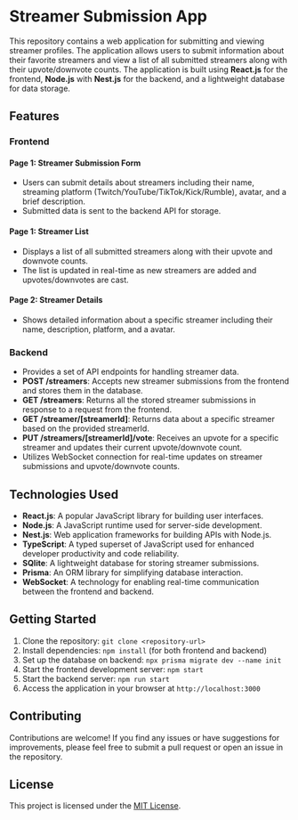 # Streamer Submission App

This repository contains a web application for submitting and viewing streamer profiles. The application allows users to submit information about their favorite streamers and view a list of all submitted streamers along with their upvote/downvote counts. The application is built using **React.js** for the frontend, **Node.js** with **Nest.js** for the backend, and a lightweight database for data storage.

## Features

### Frontend

#### Page 1: Streamer Submission Form
- Users can submit details about streamers including their name, streaming platform (Twitch/YouTube/TikTok/Kick/Rumble), avatar, and a brief description.
- Submitted data is sent to the backend API for storage.

#### Page 1: Streamer List
- Displays a list of all submitted streamers along with their upvote and downvote counts.
- The list is updated in real-time as new streamers are added and upvotes/downvotes are cast.

#### Page 2: Streamer Details
- Shows detailed information about a specific streamer including their name, description, platform, and a avatar.

### Backend

- Provides a set of API endpoints for handling streamer data.
- **POST /streamers**: Accepts new streamer submissions from the frontend and stores them in the database.
- **GET /streamers**: Returns all the stored streamer submissions in response to a request from the frontend.
- **GET /streamer/[streamerId]**: Returns data about a specific streamer based on the provided streamerId.
- **PUT /streamers/[streamerId]/vote**: Receives an upvote for a specific streamer and updates their current upvote/downvote count.
- Utilizes WebSocket connection for real-time updates on streamer submissions and upvote/downvote counts.

## Technologies Used

- **React.js**: A popular JavaScript library for building user interfaces.
- **Node.js**: A JavaScript runtime used for server-side development.
- **Nest.js**: Web application frameworks for building APIs with Node.js.
- **TypeScript**: A typed superset of JavaScript used for enhanced developer productivity and code reliability.
- **SQlite**: A lightweight database for storing streamer submissions.
- **Prisma**: An ORM library for simplifying database interaction.
- **WebSocket**: A technology for enabling real-time communication between the frontend and backend.


## Getting Started

1. Clone the repository: `git clone <repository-url>`
2. Install dependencies: `npm install` (for both frontend and backend)
3. Set up the database on backend: `npx prisma migrate dev --name init`
5. Start the frontend development server: `npm start`
6. Start the backend server: `npm run start`
7. Access the application in your browser at `http://localhost:3000`

## Contributing

Contributions are welcome! If you find any issues or have suggestions for improvements, please feel free to submit a pull request or open an issue in the repository.

## License

This project is licensed under the [MIT License](LICENSE).

